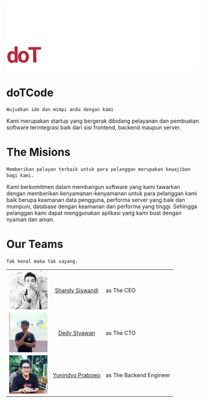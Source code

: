 <p align="center">
	<a name="top" href=""><img src="img/dotcode/dotcode_logo_white.png">
	</a>
</p>

# **doTCode**

    Wujudkan ide dan mimpi anda dengan kami

Kami merupakan startup yang bergerak dibidang pelayanan dan pembuatan software terintegrasi baik dari sisi frontend, backend maupun server.

# **The Misions**

    Memberikan pelayan terbaik untuk para pelanggan merupakan kewajiban bagi kami.

Kami berkomitmen dalam membangun software yang kami tawarkan dengan memberikan kenyamanan-kenyamanan untuk para pelanggan kami baik berupa keamanan data pengguna, performa server yang baik dan mumpuni, database dengan keamanan dan performa yang tinggi. Sehingga pelanggan kami dapat menggunakan aplikasi yang kami buat dengan nyaman dan aman.

# **Our Teams**

    Tak kenal maka tak sayang.

|                                                                      |                                                      |                         |
| :------------------------------------------------------------------: | :--------------------------------------------------: | ----------------------- |
| <img alt="Shandy" src="img/dotcode/shandy_siswandi.png" width="100"> | [Shandy Siswandi](https://github.com/shandysiswandi) | as The CEO              |
|       <img alt="dedy" src="img/dotcode/dedy.png" width="100">        |    [Dedy Styawan](https://github.com/jadahbakar)     | as The CTO              |
|     <img alt="dedy" src="img/dotcode/yunindio.jpeg" width="100">     |     [Yunindyo Prabowo](https://github.com/ypraw)     | as The Backend Engineer |
